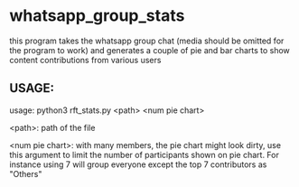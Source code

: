 # whatsapp_group_stats

this program takes the whatsapp group chat (media should be omitted for the program to work) and generates a couple of pie and bar charts to show content contributions from various users


## USAGE:

usage: python3 rft_stats.py \<path\> \<num pie chart\>

\<path\>: path of the file

\<num pie chart\>: with many members, the pie chart might look dirty, use this argument to limit the number of participants shown on pie chart. For instance using 7 will group everyone except the top 7 contributors as "Others"
